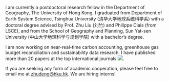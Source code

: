 I am currently a postdoctoral research fellow in the Department of Geography, The University of Hong Kong. I graduated from Department of Earth System Science, Tsinghua University (清华大学地球系统科学系) with a doctoral degree advised by Prof. Zhu Liu (刘竹) and Philippe Ciais (from LSCE), and from the School of Geography and Planning, Sun Yat-sen University (中山大学地理科学与规划学院) with a bachelor’s degree. 

I am now working on near-real-time carbon accounting, greenhouse gas budget reconciliation and sustainability data research. I have published more than 20 papers at the top international journals <a href='https://scholar.google.com/citations?user=DhtAFkwAAAAJ'><img src="https://img.shields.io/endpoint?logo=Google%20Scholar&url=https%3A%2F%2Fcdn.jsdelivr.net%2Fgh%2Fzhudeng94%2Fzhudeng94.github.io@google-scholar-stats%2Fgs_data_shieldsio.json&labelColor=f6f6f6&color=9cf&style=flat&label=citations"></a>.

If you are seeking any form of academic cooperation, please feel free to email me at zhudeng@hku.hk. We are hiring interns!
